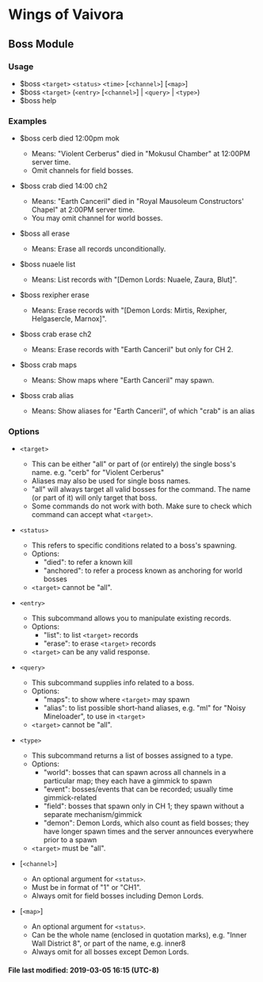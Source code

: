# Wings of Vaivora

## Boss Module

### Usage
+ $boss `<target>` `<status>` `<time>` [`<channel>`] [`<map>`]
+ $boss `<target>` (`<entry>` [`<channel>`] | `<query>` | `<type>`)
+ $boss help

### Examples
+ $boss cerb died 12:00pm mok
    - Means: "Violent Cerberus" died in "Mokusul Chamber" at 12:00PM server time.
    - Omit channels for field bosses.

+ $boss crab died 14:00 ch2
    - Means: "Earth Canceril" died in "Royal Mausoleum Constructors' Chapel" at 2:00PM server time.
    - You may omit channel for world bosses.

+ $boss all erase
    - Means: Erase all records unconditionally.

+ $boss nuaele list
    - Means: List records with "[Demon Lords: Nuaele, Zaura, Blut]".

+ $boss rexipher erase
    - Means: Erase records with "[Demon Lords: Mirtis, Rexipher, Helgasercle, Marnox]".

+ $boss crab erase ch2
    - Means: Erase records with "Earth Canceril" but only for CH 2.

+ $boss crab maps
    - Means: Show maps where "Earth Canceril" may spawn.

+ $boss crab alias
    - Means: Show aliases for "Earth Canceril", of which "crab" is an alias

### Options
+ `<target>`
    - This can be either "all" or part of (or entirely) the single boss's name. e.g. "cerb" for "Violent Cerberus"
    - Aliases may also be used for single boss names.
    - "all" will always target all valid bosses for the command. The name (or part of it) will only target that boss.
    - Some commands do not work with both. Make sure to check which command can accept what `<target>`.

+ `<status>`
    - This refers to specific conditions related to a boss's spawning.
    - Options:
        * "died": to refer a known kill
        * "anchored": to refer a process known as anchoring for world bosses
    - `<target>` cannot be "all".

+ `<entry>`
    - This subcommand allows you to manipulate existing records.
    - Options:
        * "list": to list `<target>` records
        * "erase": to erase `<target>` records
    - `<target>` can be any valid response.

+ `<query>`
    - This subcommand supplies info related to a boss.
    - Options:
        * "maps": to show where `<target>` may spawn
        * "alias": to list possible short-hand aliases, e.g. "ml" for "Noisy Mineloader", to use in `<target>`
    - `<target>` cannot be "all".

+ `<type>`
    - This subcommand returns a list of bosses assigned to a type.
    - Options:
        * "world": bosses that can spawn across all channels in a particular map; they each have a gimmick to spawn
        * "event": bosses/events that can be recorded; usually time gimmick-related
        * "field": bosses that spawn only in CH 1; they spawn without a separate mechanism/gimmick
        * "demon": Demon Lords, which also count as field bosses; they have longer spawn times and the server announces everywhere prior to a spawn
    - `<target>` must be "all".

+ [`<channel>`]
    - An optional argument for `<status>`.
    - Must be in format of "1" or "CH1".
    - Always omit for field bosses including Demon Lords.

+ [`<map>`]
    - An optional argument for `<status>`.
    - Can be the whole name (enclosed in quotation marks), e.g. "Inner Wall District 8", or part of the name, e.g. inner8
    - Always omit for all bosses except Demon Lords.

#### File last modified: 2019-03-05 16:15 (UTC-8)
